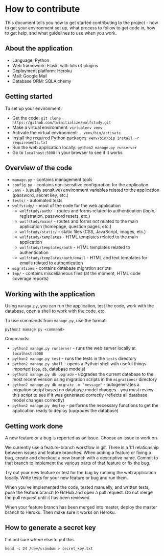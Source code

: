 How to contribute
=================

This document tells you how to get started contributing to the project - how to get your environment set up, what process to follow to get code in, how to get help, and what guidelines to use when you work.



About the application
---------------------

- Language: Python
- Web framework: Flask, with lots of plugins
- Deployment platform: Heroku
- Mail: Google Mail
- Database ORM: SQLAlchemy



Getting started
---------------

To set up your environment:

- Get the code: `git clone https://github.com/twinitialize/wolfstudy.git`
- Make a virtual environment: `virtualenv venv`
- Activate the virtual environment: `. venv/bin/activate`
- Install the required Python packages: `venv/bin/pip install -r requirements.txt`
- Run the web application locally: `python2 manage.py runserver`
- Go to `localhost:5000` in your browser to see if it works



Overview of the code
--------------------

- `manage.py` - contains management tools
- `config.py` - contains non-sensitive configuration for the application
- `.env` - (usually sensitive) environment variables related to the application (password, secret key, etc.)
- `tests/` - automated tests
- `wolfstudy/` - most of the code for the web application
    - `wolfstudy/auth/` - routes and forms related to authentication (login, registration, password resets, etc.)
    - `wolfstudy/main/` - routes and forms not related to the main application (homepage, question pages, etc.)
    - `wolfstudy/static/` - static files (CSS, JavaScript, images, etc.)
    - `wolfstudy/templates` - HTML templates related to the main application
    - `wolfstudy/templates/auth` - HTML templates related to authentication
    - `wolfstudy/templates/auth/email` - HTML and text templates for emails related to authentication
- `migrations` - contains database migration scripts
- `tmp/` - contains miscellaneous files (at the moment, HTML code coverage reports)



Working with the application
----------------------------

Using `manage.py`, you can run the application, test the code, work with the database, open a shell to work with the code, etc.

To use commands from `manage.py`, use the format:

    python2 manage.py <command>

Commands:
- `python2 manage.py runserver` - runs the web server locally at `localhost:5000`
- `python2 manage.py test` - runs the tests in the `tests` directory
- `python2 manage.py shell` - opens a Python shell with useful things imported (`app`, `db`, database models)
- `python2 manage.py db upgrade` - upgrades the current database to the most recent version using migration scripts in the `migrations/` directory
- `python2 manage.py db migrate -m "message"` - autogenerates a migration script based on database model changes - you must review this script to see if it was generated correctly (reflects all database model changes correctly)
- `python2 manage.py deploy` - performs the necessary functions to get the application ready to deploy (upgrades the database)



Getting work done
-----------------

A new feature or a bug is reported as an issue. Choose an issue to work on.

We currently use a feature-branch workflow in git. There is a 1:1 relationship between issues and feature branches. When adding a feature or fixing a bug, create and checkout a new branch with a descriptive name. Commit to that branch to implement the various parts of that feature or fix the bug.

Try out your new feature or test for the bug by running the web application locally. Write tests for your new feature or bug and run them.

When you've implemented the code, tested manually, and written tests, push the feature branch to GitHub and open a pull request. Do not merge the pull request until it has been reviewed.

When your feature branch has been merged into master, deploy the master branch to Heroku. Then make sure it works on Heroku.



How to generate a secret key
----------------------------

I'm not sure where else to put this.

    head -c 24 /dev/urandom > secret_key.txt
